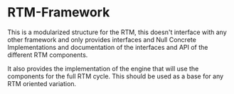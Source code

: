 # RTM-Framework
This is a modularized structure for the RTM, this doesn't interface with any other framework and only provides interfaces and Null Concrete Implementations and documentation of the interfaces and API of the different RTM components.

It also provides the implementation of the engine that will use the components for the full RTM cycle. This should be used as a base for any RTM oriented variation.
